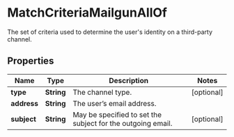 

# MatchCriteriaMailgunAllOf

The set of criteria used to determine the user's identity on a third-party channel.
## Properties

Name | Type | Description | Notes
------------ | ------------- | ------------- | -------------
**type** | **String** | The channel type. |  [optional]
**address** | **String** | The user’s email address. | 
**subject** | **String** | May be specified to set the subject for the outgoing email. |  [optional]



